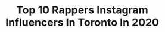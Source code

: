 ---
title: Top 10 Rappers Instagram Influencers In Toronto In 2020
description: >-
  Find top rappers Instagram influencers in Toronto in 2020. Most popular hashtags: #hiphop #rapper #music #rap.
platform: Instagram
hits: 9
text_top: Analyze the most popular Instagram influencers on inBeat.
text_bottom: Our platform holds 9 Instagram influencers like this in Toronto, Canada for you to connect with.
profiles:
  - username: "lululotusart"
    fullname: >-
      L U L U 🐍 L O T U S
    bio: >-
      Author: @lululotusbooks
    location: "Canada"
    followers: 13248
    engagement: 298
    commentsToLikes: 0.055978
    id: ck55p8b81a0ka0i11lhylx56j
    verified: false
    hashtags: "#mamba, #mambamentality, #basketball, #artpiece"
  - username: "andrewafework"
    fullname: >-
      Andrew Afework
    bio: >-
      Remix Round 14 Istandard Producers 2018 Winner Keys: DVSN, Lazz,Knight, DNyse Credits: Surauchie, JRDN, Connor Price, Reece andrewafework@gmail.com
    location: "Canada"
    followers: 6344
    engagement: 344
    commentsToLikes: 0.173228
    id: ck5q9egc3apbm0i113ccl6gl7
    verified: false
    hashtags: "#producers, #rappers, #2020, #songwriter"
  - username: "aamandamanda"
    fullname: >-
      🇨🇦 Amanda Spvde | Singer 🎤
    bio: >-
      TikTok @Amandaspvde “Better Off” OUT NOW! ↙️ 🎥 6.6m views on YouTube ￼🗓All of the lights gala *postponed 🗓The Piston *postponed
    location: "Canada"
    followers: 48987
    engagement: 126
    commentsToLikes: 0.023990
    id: ck5hct22bjts30i11xgv7u696
    verified: false
    hashtags: "#artist, #dance, #singers, #voice"
  - username: "iamtiagz"
    fullname: >-
      TIAGZ ☁️ (tiago)
    bio: >-
      📱+1.9M on TikTok (iamtiagz) 📥 tiagzent@gmail.com “They Call Me Tiago EP” + Animated Video Out Now 👇
    location: "Canada"
    followers: 33332
    engagement: 371
    commentsToLikes: 0.032410
    id: ck8w3gwzg7kyw0j78y505mg3o
    verified: false
    hashtags: "#memestar, #torontorappers, #rappersbelike, #trap"
  - username: "moaba__"
    fullname: >-
      MOABA | Automotive
    bio: >-
      📍Toronto, ON 🇨🇦 ♦️ Drive it✖️Frame it • Automotive Content Creator 📸 • All original content 😎 • Available for hire ————— 🏎💨 —————
    location: "Canada"
    followers: 6506
    engagement: 1497
    commentsToLikes: 0.056697
    id: ck55kqhggzvpd0i118n0v4hph
    verified: false
    hashtags: "#bmwlife, #amg, #lamborghiniaventador, #lowered"
  - username: "gaia_is_i"
    fullname: >-
      🌎 Gaiaisi - Gaia's Eye 🌍
    bio: >-
      Rapper, singer, comedian, and director. Support the 🎶🎙🎥📡, rock the gear: @v.gang.official 🎧 on Spotify: 📲 “Gaia’s Eye” Official Channel 🌿🌿🦏🦍🐘🌿🌿:
    location: "Canada"
    followers: 11161
    engagement: 642
    commentsToLikes: 0.034885
    id: ck0w1btcpik6v0i19v0olh5uz
    verified: false
    hashtags: "#burger, #vegansofinstagram, #plantbased, #bacon"
  - username: "seniorgumboy"
    fullname: >-
      SGB
    bio: >-
      ENTERTAINER 🇯🇲🇨🇦
    location: "Canada"
    followers: 55476
    engagement: 305
    commentsToLikes: 0.141308
    id: ck0w3jsxyts5u0i19lb8ij5r0
    verified: false
    hashtags: "#the6ix, #culture, #caribbean, #comedy"
  - username: "po0_bon"
    fullname: >-
      𝐓𝐇𝐄 𝐆𝐎𝐑𝐆𝐙
    bio: >-
      Wolfie" 🐺 original page:@poo_bon 🎶🎞📷🔗
    location: "Canada"
    followers: 5878
    engagement: 10555
    commentsToLikes: 0.012837
    id: ck8t4rb4n7rlk0j78xxlycpwy
    verified: false
    hashtags: "#leito, #poo, #rapper, #khalse"
  - username: "tomeofficial_"
    fullname: >-
      TÖME
    bio: >-
      22 I only sing on Wednesday’s 🤷🏾‍♀️ #BT4W ~ May 22nd 😈
    location: "Canada"
    followers: 16824
    engagement: 290
    commentsToLikes: 0.160407
    id: ck5c1h1hdv6dj0i111e480y4s
    verified: false
    hashtags: "#atlanta, #instamusic, #rnbsinger, #musicproducer"
  - username: "lowkeemtl"
    fullname: >-
      LowkeeMTL⏱
    bio: >-
      •Montreal Artist/Rapper🎤🎤 •Videographer Life🎬🎬 •Photography Gang📸📸 •Barz On Barz Out Now!!🔥🔥
    location: "Canada"
    followers: 9092
    engagement: 1378
    commentsToLikes: 0.097155
    id: ckap1tuynw4ea0i78inu1b58u
    verified: false
    hashtags: "#newmusicalert, #rapgod, #rapper, #mixtape"
---